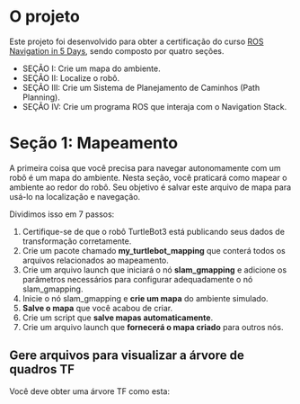 # O projeto
Este projeto foi desenvolvido para obter a certificação do curso [ROS Navigation in 5 Days](https://app.theconstruct.ai/courses/57), sendo composto por quatro seções.

* SEÇÃO I: Crie um mapa do ambiente.
* SEÇÃO II: Localize o robô.
* SEÇÃO III: Crie um Sistema de Planejamento de Caminhos (Path Planning).
* SEÇÃO IV: Crie um programa ROS que interaja com o Navigation Stack.

# Seção 1: Mapeamento  
A primeira coisa que você precisa para navegar autonomamente com um robô é um mapa do ambiente. Nesta seção, você praticará como mapear o ambiente ao redor do robô. Seu objetivo é salvar este arquivo de mapa para usá-lo na localização e navegação.

Dividimos isso em 7 passos:

1. Certifique-se de que o robô TurtleBot3 está publicando seus dados de transformação corretamente.
2. Crie um pacote chamado **my_turtlebot_mapping** que conterá todos os arquivos relacionados ao mapeamento.
3. Crie um arquivo launch que iniciará o nó **slam_gmapping** e adicione os parâmetros necessários para configurar adequadamente o nó slam_gmapping.
4. Inicie o nó slam_gmapping e **crie um mapa** do ambiente simulado.
5. **Salve o mapa** que você acabou de criar.
6. Crie um script que **salve mapas automaticamente**.
7. Crie um arquivo launch que **fornecerá o mapa criado** para outros nós.

## Gere arquivos para visualizar a árvore de quadros TF

Você deve obter uma árvore TF como esta:
